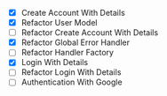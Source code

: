 - [x] Create Account With Details
- [x] Refactor User Model
- [ ] Refactor Create Account With Details
- [x] Refactor Global Error Handler
- [ ] Refactor Handler Factory
- [x] Login With Details
- [ ] Refactor Login With Details
- [ ] Authentication With Google